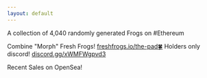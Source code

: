 ```yaml
---
layout: default
---
```


<title>freshfrogs.io</title>

A collection of 4,040 randomly generated Frogs on #Ethereum

Combine "Morph" Fresh Frogs! [freshfrogs.io/the-pad🍀](https://freshfrogs.io/the-pad)
Holders only discord! [discord.gg/xWMFWgpvd3](https://discord.gg/xWMFWgpvd3)

Recent Sales on OpenSea!